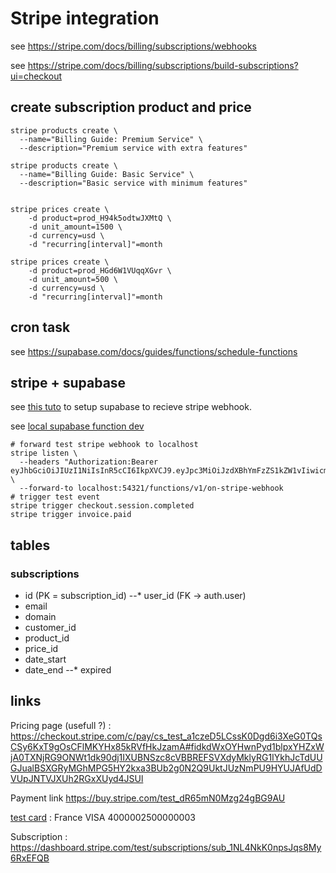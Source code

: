 # Stripe integration


see https://stripe.com/docs/billing/subscriptions/webhooks

see https://stripe.com/docs/billing/subscriptions/build-subscriptions?ui=checkout


## create subscription product and price

```shell
stripe products create \
  --name="Billing Guide: Premium Service" \
  --description="Premium service with extra features"

stripe products create \
  --name="Billing Guide: Basic Service" \
  --description="Basic service with minimum features"


stripe prices create \
    -d product=prod_H94k5odtwJXMtQ \
    -d unit_amount=1500 \
    -d currency=usd \
    -d "recurring[interval]"=month

stripe prices create \
    -d product=prod_HGd6W1VUqqXGvr \
    -d unit_amount=500 \
    -d currency=usd \
    -d "recurring[interval]"=month
```

## cron task

see https://supabase.com/docs/guides/functions/schedule-functions


## stripe + supabase

see [this tuto](https://www.youtube.com/watch?v=6OMVWiiycLs) to setup supabase to recieve stripe webhook.

see [local supabase function dev](https://supabase.com/docs/guides/functions/local-development)


```shell
# forward test stripe webhook to localhost
stripe listen \
  --headers "Authorization:Bearer eyJhbGciOiJIUzI1NiIsInR5cCI6IkpXVCJ9.eyJpc3MiOiJzdXBhYmFzZS1kZW1vIiwicm9sZSI6ImFub24iLCJleHAiOjE5ODM4MTI5OTZ9.CRXP1A7WOeoJeXxjNni43kdQwgnWNReilDMblYTn_I0" \
  --forward-to localhost:54321/functions/v1/on-stripe-webhook
# trigger test event
stripe trigger checkout.session.completed
stripe trigger invoice.paid
```


## tables

### subscriptions

* id (PK = subscription_id)
--* user_id (FK -> auth.user)
* email
* domain
* customer_id
* product_id
* price_id
* date_start
* date_end
--* expired


## links

Pricing page (usefull ?) : 
https://checkout.stripe.com/c/pay/cs_test_a1czeD5LCssK0Dgd6i3XeG0TQsCSy6KxT9gOsCFlMKYHx85kRVfHkJzamA#fidkdWxOYHwnPyd1blpxYHZxWjA0TXNjRG9ONWt1dk90dj1IXUBNSzc8cVBBREFSVXdyMklyRG1IYkhJcTdUUGJualBSXGRyMGhMPG5HY2kxa3BUb2g0N2Q9UktJUzNmPU9HYUJAfUdDVUpJNTVJXUh2RGxXUyd4JSUl


Payment link 
https://buy.stripe.com/test_dR65mN0Mzg24gBG9AU

[test card](https://stripe.com/docs/testing#europe-and-middle-east) : France VISA 4000002500000003

Subscription :
https://dashboard.stripe.com/test/subscriptions/sub_1NL4NkK0npsJqs8My6RxEFQB